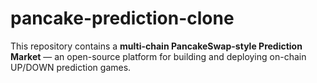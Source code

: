 # pancake-prediction-clone
This repository contains a **multi-chain PancakeSwap-style Prediction Market** — an open-source platform for building and deploying on-chain UP/DOWN prediction games.

